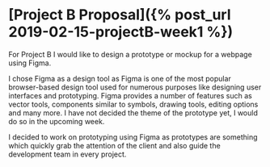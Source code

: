 # [Project B Proposal]({% post_url 2019-02-15-projectB-week1 %})

For Project B I would like to design a prototype or mockup for a webpage using Figma. 

I chose Figma as a design tool as Figma is one of the most popular browser-based design tool used for numerous purposes like designing user interfaces and prototyping. Figma provides a number of features such as vector tools, components similar to symbols, drawing tools, editing options and many more. I have not decided the theme of the prototype yet, I would do so in the upcoming week.

I decided to work on prototyping using Figma as prototypes are something which quickly grab the attention of the client and also guide the development team in every project.
